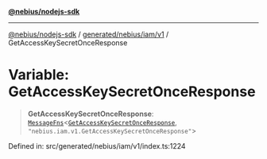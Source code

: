 [**@nebius/nodejs-sdk**](../../../../../README.md)

---

[@nebius/nodejs-sdk](../../../../../README.md) / [generated/nebius/iam/v1](../README.md) / GetAccessKeySecretOnceResponse

# Variable: GetAccessKeySecretOnceResponse

> **GetAccessKeySecretOnceResponse**: [`MessageFns`](../../../../../runtime/protos/core/interfaces/MessageFns.md)\<[`GetAccessKeySecretOnceResponse`](../interfaces/GetAccessKeySecretOnceResponse.md), `"nebius.iam.v1.GetAccessKeySecretOnceResponse"`\>

Defined in: src/generated/nebius/iam/v1/index.ts:1224
